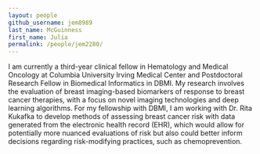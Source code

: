 ```yaml
---
layout: people
github_username: jem8989
last_name: McGuinness
first_name: Julia
permalink: /people/jem2280/
---
```

I am currently a third-year clinical fellow in Hematology and Medical Oncology at Columbia University Irving Medical Center and Postdoctoral Research Fellow in Biomedical Informatics in DBMI. My research involves the evaluation of breast imaging-based biomarkers of response to breast cancer therapies, with a focus on novel imaging technologies and deep learning algorithms. For my fellowship with DBMI, I am working with Dr. Rita Kukafka to develop methods of assessing breast cancer risk with data generated from the electronic health record (EHR), which would allow for potentially more nuanced evaluations of risk but also could better inform decisions regarding risk-modifying practices, such as chemoprevention. 
